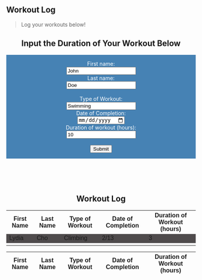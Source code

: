 ## Workout Log
> Log your workouts below!

<body>

<h2 style="text-align:center">Input the Duration of Your Workout Below</h2>
<style>
    form {
            display: block;
            margin-left: auto;
            margin-right: auto;
            background-color: #4682B4;
            border: white;
            color: white;
            padding: 15px 32px;
            text-align: center;
        }
</style>
<form class="box"> 
  <label for="fname">First name:</label><br>
  <input type="fname" id="fnamework" name="fname" value="John" id="firstinput"><br>
  <label for="lname">Last name:</label><br>
  <input type="lname" id="lnamework" name="lname" value="Doe"><br><br>
  <label for="workout">Type of Workout:</label><br>
  <input type="workout" id="workoutwork" name="workout" value="Swimming"><br>
  <label for="date">Date of Completion:</label><br>
  <input type="date" id="datework" name="date" value="1/8"><br>
  <label for="numhours">Duration of workout (hours):</label><br>
  <input type="hours" id="hourswork" name="hours" value="10"><br><br>
  <input type="submit" value="Submit">
</form> 

</body>

<style>
    table {
    font-family: arial, sans-serif;
    border-collapse: collapse;
    width: 100%;
    }
    tr:nth-child(even) {
    background-color: #4F4B4C;
    }
</style>

<br>
<br>
<br>


<!--<script src="myscripts.js"></script>-->
<!---form action="/action_page.php"--->

<h2 style="text-align:center">Workout Log</h2>

<table>
  <tr>
    <th>First Name</th>
    <th>Last Name</th>
    <th>Type of Workout</th>
    <th>Date of Completion</th>
    <th>Duration of Workout (hours)</th>
  </tr>
  <tr>
    <td>Lydia</td>
    <td>Cho</td>
    <td>Climbing</td>
    <td>2/13</td>
    <td>3</td>
  </tr>
  <tr>
    <td></td>
  
  </tr>
</table>


<table>
  <thead>
  <tr>
   <th>First Name</th>
    <th>Last Name</th>
    <th>Type of Workout</th>
    <th>Date of Completion</th>
    <th>Duration of Workout (hours)</th>
  </tr>
  </thead>
  <tbody id="table">
    <!-- javascript generated data -->
  </tbody>
</table>

<script>
  function create_User(){
    // extract data from inputs
    const first_name = document.getElementById("fnamework").value;
    const last_name = document.getElementById("lnamework").value;
    const workout = document.getElementById("workoutwork").value;
    const date = document.getElementById("datework").value;
    const numhours = document.getElementById("hourswork").value;
    const requestOptions = {
        method: 'POST',
        headers: {
            'Content-Type': 'application/json',
            'Authorization': 'Bearer my-token',
        },
    };
    //url for Create API
    const url='/crud_api/create/' + first_name + '/' + last_name+ '/' + workout + '/' + date + '/' + numhours;
    //Async fetch API call to the database to create a new user
    fetch(url, requestOptions).then(response => {
        // prepare HTML search result container for new output
        const resultContainer = document.getElementById("result");
        // trap error response from Web API
        if (response.status !== 200) {
            const errorMsg = 'Database response error: ' + response.status;
            console.log(errorMsg);
            // Email must be unique, no duplicates allowed
            document.getElementById("pswError").innerHTML =
                "Email already exists in the table";
            return;
        }
        // response contains valid result
        response.json().then(data => {
            console.log(data);
            //add a table row for the new/created userId
            const tr = document.createElement("tr");
            for (let key in data) {
                if (key !== 'query') {
                    //create a DOM element for the data(cells) in table rows
                    const td = document.createElement("td");
                    console.log(data[key]);
                    //truncate the displayed password to length 20
                    if (key === 'password'){
                        td.innerHTML = data[key].substring(0,17)+"...";
                    }
                    else{
                        td.innerHTML = data[key];}
                    //add the DOM data element to the row
                    tr.appendChild(td);
                }
            }
            //append the DOM row to the table
            table.appendChild(tr);
        })
    })
}
</script>

<script>
  
// Static json, this can be used to test data prior to API and Model being ready
const json = '[{"_name": "Thomas Edison", "_uid": "toby"}, {"_name": "Nicholas Tesla", "_uid": "nick"}, {"_name": "John Mortensen", "_uid": "jm1021"}, {"_name": "Eli Whitney", "_uid": "eli"}, {"_name": "Hedy Lemarr", "_uid": "hedy"}]';

// Convert JSON string to JSON object
const data = JSON.parse(json);

// prepare HTML result container for new output
const table = document.getElementById("table");
data.forEach(user => {
    // build a row for each user
    const tr = document.createElement("tr");

    // td's to build out each column of data
    const first_name = document.createElement("td");
    const last_name = document.createElement("td");
    const workout = document.createElement("td");
    const date = document.createElement("td");
    const numhours = document.createElement("td");
           
    // add content from user data          
    first_name.innerHTML = user._firstname; 
    last_name.innerHTML = user._lastname; 
    workout.innerHTML = user._workout; 
    date.innerHTML = user._date; 
    numhours.innerHTML = user._numhours; 

    // add action for update button
    var updateBtn = document.createElement('input');
    updateBtn.type = "button";
    updateBtn.className = "button";
    updateBtn.value = "Update";
    updateBtn.style = "margin-right:16px";
    updateBtn.onclick = function () {
      alert("Update: " + user._uid);
    };
    action.appendChild(updateBtn);

    // add action for delete button
    var deleteBtn = document.createElement('input');
    deleteBtn.type = "button";
    deleteBtn.className = "button";
    deleteBtn.value = "Delete";
    deleteBtn.style = "margin-right:16px"
    deleteBtn.onclick = function () {
      alert("Delete: " + user._uid);
    };
    action.appendChild(deleteBtn);  

    // add data to row
    tr.appendChild(first_name);
    tr.appendChild(last_name);
    tr.appendChild(workout);
    tr.appendChild(date);
    tr.appendChild(numhours);

    // add row to table
    table.appendChild(tr);
});
</script> 

<!-->
<script>
  // prepare HTML result container for new output
  const resultContainer = document.getElementById("result");

  // prepare fetch options
  const url = "https://csa.nighthawkcodingsociety.com/api/person/all";
  const options = {
    method: 'GET', // *GET, POST, PUT, DELETE, etc.
    mode: 'cors', // no-cors, *cors, same-origin
    cache: 'default', // *default, no-cache, reload, force-cache, only-if-cached
    credentials: 'omit', // include, *same-origin, omit
    headers: {
      'Content-Type': 'application/json'
      // 'Content-Type': 'application/x-www-form-urlencoded',
    },
  };

  // fetch the API
  fetch(url, options)
      // response is a RESTful "promise" on any successful fetch
    .then(response => {
      // check for response errors
      if (response.status !== 200) {
          const errorMsg = 'Database response error: ' + response.status;
          console.log(errorMsg);
          const tr = document.createElement("tr");
          const td = document.createElement("td");
          td.innerHTML = errorMsg;
          tr.appendChild(td);
          resultContainer.appendChild(tr);
          return;
      }
      // valid response will have json data
      response.json().then(data => {
          console.log(data);
          for (let row in data) {
            // tr and td build out for each row
            const tr = document.createElement("tr");
            const name = document.createElement("td");
            const id = document.createElement("td");
            // data is specific to the API
            name.innerHTML = data[row].name; 
            id.innerHTML = data[row].email; 
            // add HTML to container
            tr.appendChild(name);
            tr.appendChild(id);
            resultContainer.appendChild(tr);
          }
      })
  })
  // catch fetch errors (ie ACCESS to server blocked)
  .catch(err => {
    console.error(err);
    const tr = document.createElement("tr");
    const td = document.createElement("td");
    td.innerHTML = err;
    tr.appendChild(td);
    resultContainer.appendChild(tr);
  });
</script>


